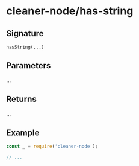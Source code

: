 # cleaner-node/has-string

## Signature

`hasString(...)`

## Parameters

...

## Returns

...

## Example

```javascript
const _ = require('cleaner-node');

// ...
```
